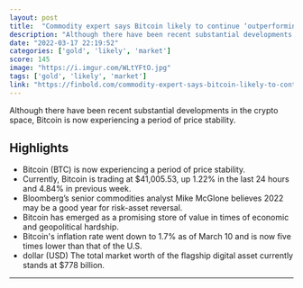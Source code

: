 ```yaml
---
layout: post
title:  "Commodity expert says Bitcoin likely to continue ‘outperforming gold, stock market’ etc."
description: "Although there have been recent substantial developments in the crypto space, Bitcoin is now experiencing a period of price stability."
date: "2022-03-17 22:19:52"
categories: ['gold', 'likely', 'market']
score: 145
image: "https://i.imgur.com/WLtYFtO.jpg"
tags: ['gold', 'likely', 'market']
link: "https://finbold.com/commodity-expert-says-bitcoin-likely-to-continue-outperforming-gold-stock-market/"
---
```


Although there have been recent substantial developments in the crypto space, Bitcoin is now experiencing a period of price stability.

## Highlights

- Bitcoin (BTC) is now experiencing a period of price stability.
- Currently, Bitcoin is trading at ​​$41,005.53, up 1.22% in the last 24 hours and 4.84% in previous week.
- Bloomberg’s senior commodities analyst Mike McGlone believes 2022 may be a good year for risk-asset reversal.
- Bitcoin has emerged as a promising store of value in times of economic and geopolitical hardship.
- Bitcoin's inflation rate went down to 1.7% as of March 10 and is now five times lower than that of the U.S.
- dollar (USD) The total market worth of the flagship digital asset currently stands at $778 billion.

---
